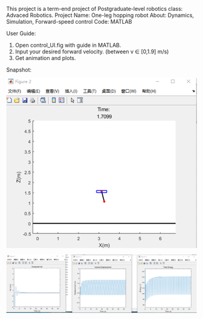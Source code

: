 This project is a term-end project of Postgraduate-level robotics class: Advaced Robotics.
Project Name: One-leg hopping robot
About: Dynamics, Simulation, Forward-speed control
Code: MATLAB

User Guide:
1. Open control_UI.fig with guide in MATLAB.
2. Input your desired forward velocity. (between v ∈ [0,1.9] m/s)
3. Get animation and plots.

Snapshot:

![Image text](HoppingRobot.jpg)

![Image text](Figures.jpg)
